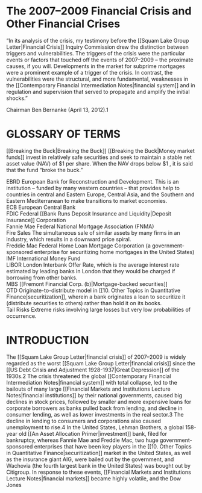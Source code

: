 # The 2007–2009 Financial Crisis and Other Financial Crises  

“In its analysis of the crisis, my testimony before the [[Squam Lake Group Letter|Financial Crisis]] Inquiry Commission drew the distinction between triggers and vulnerabilities. The triggers of the crisis were the particular events or factors that touched off the events of 2007–2009 – the proximate causes, if you will. Developments in the market for subprime mortgages were a prominent example of a trigger of the crisis. In contrast, the vulnerabilities were the structural, and more fundamental, weaknesses in the [[Contemporary Financial Intermediation Notes|financial system]] and in regulation and supervision that served to propagate and amplify the initial shocks.”  

Chairman Ben Bernanke (April 13, 2012).1  

# GLOSSARY OF TERMS  

[[Breaking the Buck|Breaking the Buck]] [[Breaking the Buck|Money market funds]] invest in relatively safe securities and seek to maintain a stable net asset value (NAV) of $\$1$ per share. When the NAV drops below $\$1$ , it is said that the fund “broke the buck.”  

EBRD European Bank for Reconstruction and Development. This is an institution – funded by many western countries – that provides help to countries in central and Eastern Europe, Central Asia, and the Southern and Eastern Mediterranean to make transitions to market economies.   
ECB European Central Bank   
FDIC Federal [[Bank Runs Deposit Insurance and Liquidity|Deposit Insurance]] Corporation   
Fannie Mae Federal National Mortgage Association (FNMA)   
Fire Sales The simultaneous sale of similar assets by many firms in an industry, which results in a downward price spiral.   
Freddie Mac Federal Home Loan Mortgage Corporation (a government-sponsored enterprise for securitizing home mortgages in the United States)   
IMF International Money Fund   
LIBOR London Interbank Offer Rate, which is the average interest rate estimated by leading banks in London that they would be charged if borrowing from other banks.   
MBS [[Fremont Financial Corp. (b)|Mortgage-backed securities]]   
OTD Originate-to-distribute model in [[10. Other Topics in Quantitative Finance|securitization]], wherein a bank originates a loan to securitize it (distribute securities to others) rather than hold it on its books.   
Tail Risks Extreme risks involving large losses but very low probabilities of occurrence.  

# INTRODUCTION  

The [[Squam Lake Group Letter|financial crisis]] of 2007–2009 is widely regarded as the worst [[Squam Lake Group Letter|financial crisis]] since the [[US Debt Crisis and Adjustment 1928-1937|Great Depression]] of the 1930s.2 The crisis threatened the global [[Contemporary Financial Intermediation Notes|financial system]] with total collapse, led to the bailouts of many large [[Financial Markets and Institutions Lecture Notes|financial institutions]] by their national governments, caused big declines in stock prices, followed by smaller and more expensive loans for corporate borrowers as banks pulled back from lending, and decline in consumer lending, as well as lower investments in the real sector.3 The decline in lending to consumers and corporations also caused unemployment to rise.4 In the United States, Lehman Brothers, a global 158-year old [[An Asset Allocation Primer|investment]] bank, filed for bankruptcy, whereas Fannie Mae and Freddie Mac, two huge government-sponsored enterprises that have been key players in the [[10. Other Topics in Quantitative Finance|securitization]] market in the United States, as well as the insurance giant AIG, were bailed out by the government, and Wachovia (the fourth largest bank in the United States) was bought out by Citigroup. In response to these events, [[Financial Markets and Institutions Lecture Notes|financial markets]] became highly volatile, and the Dow Jones  